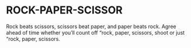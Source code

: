 # ROCK-PAPER-SCISSOR
Rock beats scissors, scissors beat paper, and paper beats rock.
Agree ahead of time whether you’ll count off “rock, paper, scissors, shoot or just “rock, paper, scissors.
